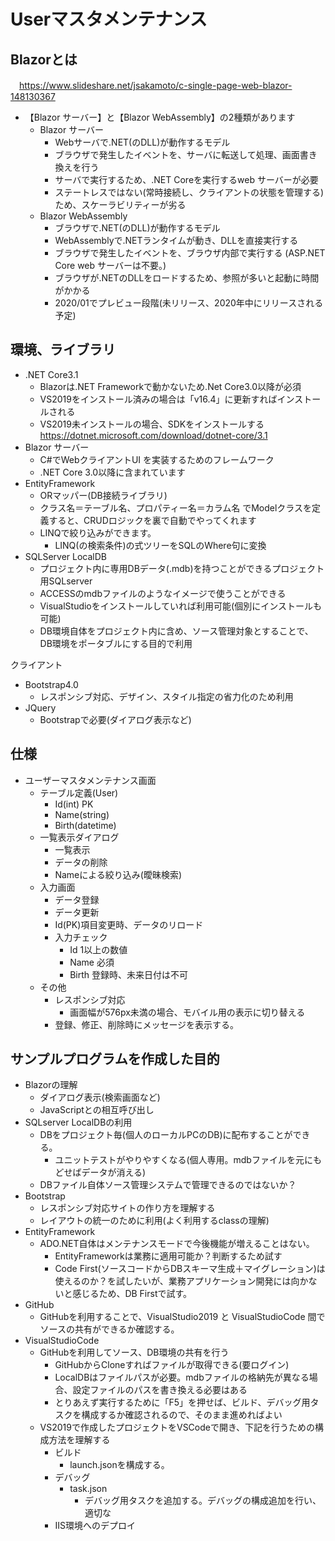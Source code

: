 # Userマスタメンテナンス

## Blazorとは
　https://www.slideshare.net/jsakamoto/c-single-page-web-blazor-148130367

- 【Blazor サーバー】と【Blazor WebAssembly】の2種類があります
  - Blazor サーバー
    - Webサーバで.NET(のDLL)が動作するモデル
    - ブラウザで発生したイベントを、サーバに転送して処理、画面書き換えを行う
    - サーバで実行するため、.NET Coreを実行するweb サーバーが必要
    - ステートレスではない(常時接続し、クライアントの状態を管理する)ため、スケーラビリティーが劣る
  - Blazor WebAssembly
    - ブラウザで.NET(のDLL)が動作するモデル
    - WebAssemblyで.NETランタイムが動き、DLLを直接実行する
    - ブラウザで発生したイベントを、ブラウザ内部で実行する
    (ASP.NET Core web サーバーは不要。)
    - ブラウザが.NETのDLLをロードするため、参照が多いと起動に時間がかかる
    - 2020/01でプレビュー段階(未リリース、2020年中にリリースされる予定)

## 環境、ライブラリ
- .NET Core3.1
  - Blazorは.NET Frameworkで動かないため.Net Core3.0以降が必須
  - VS2019をインストール済みの場合は「v16.4」に更新すればインストールされる
  - VS2019未インストールの場合、SDKをインストールする https://dotnet.microsoft.com/download/dotnet-core/3.1
- Blazor サーバー
  - C#でWebクライアントUI を実装するためのフレームワーク
  - .NET Core 3.0以降に含まれています
- EntityFramework
  - ORマッパー(DB接続ライブラリ)
  - クラス名＝テーブル名、プロパティー名＝カラム名 でModelクラスを定義すると、CRUDロジックを裏で自動でやってくれます
  - LINQで絞り込みができます。
    - LINQ(の検索条件)の式ツリーをSQLのWhere句に変換
- SQLServer LocalDB
  - プロジェクト内に専用DBデータ(.mdb)を持つことができるプロジェクト用SQLserver
  - ACCESSのmdbファイルのようなイメージで使うことができる
  - VisualStudioをインストールしていれば利用可能(個別にインストールも可能)
  - DB環境自体をプロジェクト内に含め、ソース管理対象とすることで、DB環境をポータブルにする目的で利用

クライアント
- Bootstrap4.0
  - レスポンシブ対応、デザイン、スタイル指定の省力化のため利用
- JQuery
  - Bootstrapで必要(ダイアログ表示など)



## 仕様
- ユーザーマスタメンテナンス画面
  - テーブル定義(User)
    - Id(int) PK
    - Name(string)
    - Birth(datetime)
  - 一覧表示ダイアログ
    - 一覧表示
    - データの削除
    - Nameによる絞り込み(曖昧検索)
  - 入力画面
    - データ登録
    - データ更新
    - Id(PK)項目変更時、データのリロード
    - 入力チェック
      - Id 1以上の数値
      - Name 必須
      - Birth 登録時、未来日付は不可
  - その他
    - レスポンシブ対応
      - 画面幅が576px未満の場合、モバイル用の表示に切り替える
    - 登録、修正、削除時にメッセージを表示する。

## サンプルプログラムを作成した目的
- Blazorの理解
  - ダイアログ表示(検索画面など)
  - JavaScriptとの相互呼び出し
- SQLserver LocalDBの利用
  - DBをプロジェクト毎(個人のローカルPCのDB)に配布することができる。
    - ユニットテストがやりやすくなる(個人専用。mdbファイルを元にもどせばデータが消える)
  - DBファイル自体ソース管理システムで管理できるのではないか？
- Bootstrap
  - レスポンシブ対応サイトの作り方を理解する
  - レイアウトの統一のために利用(よく利用するclassの理解)
- EntityFramework
  - ADO.NET自体はメンテナンスモードで今後機能が増えることはない。
    - EntityFrameworkは業務に適用可能か？判断するため試す
    - Code First(ソースコードからDBスキーマ生成＋マイグレーション)は使えるのか？を試したいが、業務アプリケーション開発には向かないと感じるため、DB Firstで試す。
- GitHub
  - GitHubを利用することで、VisualStudio2019 と VisualStudioCode 間でソースの共有ができるか確認する。
- VisualStudioCode
  - GitHubを利用してソース、DB環境の共有を行う
    - GitHubからCloneすればファイルが取得できる(要ログイン)
    - LocalDBはファイルパスが必要。mdbファイルの格納先が異なる場合、設定ファイルのパスを書き換える必要はある
    - とりあえず実行するために「F5」を押せば、ビルド、デバッグ用タスクを構成するか確認されるので、そのまま進めればよい
  - VS2019で作成したプロジェクトをVSCodeで開き、下記を行うための構成方法を理解する
    - ビルド
      - launch.jsonを構成する。
    - デバッグ
      - task.json
        - デバッグ用タスクを追加する。デバッグの構成追加を行い、適切な
    - IIS環境へのデプロイ

